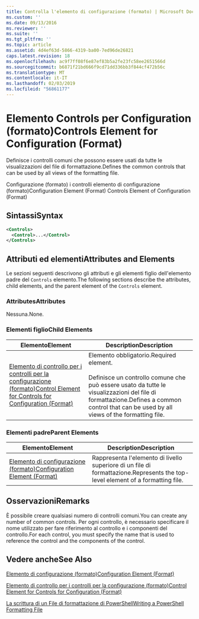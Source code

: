 ```yaml
---
title: Controlla l'elemento di configurazione (formato) | Microsoft Docs
ms.custom: ''
ms.date: 09/13/2016
ms.reviewer: ''
ms.suite: ''
ms.tgt_pltfrm: ''
ms.topic: article
ms.assetid: 4d4ef63d-5866-4319-ba00-7ed96de26821
caps.latest.revision: 18
ms.openlocfilehash: ac9f7ff08f6e87ef83b5a2fe23fc58ee2651566d
ms.sourcegitcommit: b6871f21bd666f9cd71dd336bb3f844cf472b56c
ms.translationtype: MT
ms.contentlocale: it-IT
ms.lasthandoff: 02/03/2019
ms.locfileid: "56861177"
---
```

# <a name="controls-element-for-configuration-format"></a><span data-ttu-id="06b22-102">Elemento Controls per Configuration (formato)</span><span class="sxs-lookup"><span data-stu-id="06b22-102">Controls Element for Configuration (Format)</span></span>

<span data-ttu-id="06b22-103">Definisce i controlli comuni che possono essere usati da tutte le visualizzazioni del file di formattazione.</span><span class="sxs-lookup"><span data-stu-id="06b22-103">Defines the common controls that can be used by all views of the formatting file.</span></span>

<span data-ttu-id="06b22-104">Configurazione (formato) i controlli elemento di configurazione (formato)</span><span class="sxs-lookup"><span data-stu-id="06b22-104">Configuration Element (Format) Controls Element of Configuration (Format)</span></span>

## <a name="syntax"></a><span data-ttu-id="06b22-105">Sintassi</span><span class="sxs-lookup"><span data-stu-id="06b22-105">Syntax</span></span>

```xml
<Controls>
  <Control>...</Control>
</Controls>
```

## <a name="attributes-and-elements"></a><span data-ttu-id="06b22-106">Attributi ed elementi</span><span class="sxs-lookup"><span data-stu-id="06b22-106">Attributes and Elements</span></span>

<span data-ttu-id="06b22-107">Le sezioni seguenti descrivono gli attributi e gli elementi figlio dell'elemento padre del `Controls` elemento.</span><span class="sxs-lookup"><span data-stu-id="06b22-107">The following sections describe the attributes, child elements, and the parent element of the `Controls` element.</span></span>

### <a name="attributes"></a><span data-ttu-id="06b22-108">Attributes</span><span class="sxs-lookup"><span data-stu-id="06b22-108">Attributes</span></span>

<span data-ttu-id="06b22-109">Nessuna.</span><span class="sxs-lookup"><span data-stu-id="06b22-109">None.</span></span>

### <a name="child-elements"></a><span data-ttu-id="06b22-110">Elementi figlio</span><span class="sxs-lookup"><span data-stu-id="06b22-110">Child Elements</span></span>

|<span data-ttu-id="06b22-111">Elemento</span><span class="sxs-lookup"><span data-stu-id="06b22-111">Element</span></span>|<span data-ttu-id="06b22-112">Description</span><span class="sxs-lookup"><span data-stu-id="06b22-112">Description</span></span>|
|-------------|-----------------|
|[<span data-ttu-id="06b22-113">Elemento di controllo per i controlli per la configurazione (formato)</span><span class="sxs-lookup"><span data-stu-id="06b22-113">Control Element for Controls for Configuration (Format)</span></span>](./control-element-for-controls-for-configuration-format.md)|<span data-ttu-id="06b22-114">Elemento obbligatorio.</span><span class="sxs-lookup"><span data-stu-id="06b22-114">Required element.</span></span><br /><br /> <span data-ttu-id="06b22-115">Definisce un controllo comune che può essere usato da tutte le visualizzazioni del file di formattazione.</span><span class="sxs-lookup"><span data-stu-id="06b22-115">Defines a common control that can be used by all views of the formatting file.</span></span>|

### <a name="parent-elements"></a><span data-ttu-id="06b22-116">Elementi padre</span><span class="sxs-lookup"><span data-stu-id="06b22-116">Parent Elements</span></span>

|<span data-ttu-id="06b22-117">Elemento</span><span class="sxs-lookup"><span data-stu-id="06b22-117">Element</span></span>|<span data-ttu-id="06b22-118">Description</span><span class="sxs-lookup"><span data-stu-id="06b22-118">Description</span></span>|
|-------------|-----------------|
|[<span data-ttu-id="06b22-119">Elemento di configurazione (formato)</span><span class="sxs-lookup"><span data-stu-id="06b22-119">Configuration Element (Format)</span></span>](./configuration-element-format.md)|<span data-ttu-id="06b22-120">Rappresenta l'elemento di livello superiore di un file di formattazione.</span><span class="sxs-lookup"><span data-stu-id="06b22-120">Represents the top-level element of a formatting file.</span></span>|

## <a name="remarks"></a><span data-ttu-id="06b22-121">Osservazioni</span><span class="sxs-lookup"><span data-stu-id="06b22-121">Remarks</span></span>

<span data-ttu-id="06b22-122">È possibile creare qualsiasi numero di controlli comuni.</span><span class="sxs-lookup"><span data-stu-id="06b22-122">You can create any number of common controls.</span></span> <span data-ttu-id="06b22-123">Per ogni controllo, è necessario specificare il nome utilizzato per fare riferimento al controllo e i componenti del controllo.</span><span class="sxs-lookup"><span data-stu-id="06b22-123">For each control, you must specify the name that is used to reference the control and the components of the control.</span></span>

## <a name="see-also"></a><span data-ttu-id="06b22-124">Vedere anche</span><span class="sxs-lookup"><span data-stu-id="06b22-124">See Also</span></span>

[<span data-ttu-id="06b22-125">Elemento di configurazione (formato)</span><span class="sxs-lookup"><span data-stu-id="06b22-125">Configuration Element (Format)</span></span>](./configuration-element-format.md)

[<span data-ttu-id="06b22-126">Elemento di controllo per i controlli per la configurazione (formato)</span><span class="sxs-lookup"><span data-stu-id="06b22-126">Control Element for Controls for Configuration (Format)</span></span>](./control-element-for-controls-for-configuration-format.md)

[<span data-ttu-id="06b22-127">La scrittura di un File di formattazione di PowerShell</span><span class="sxs-lookup"><span data-stu-id="06b22-127">Writing a PowerShell Formatting File</span></span>](./writing-a-powershell-formatting-file.md)
